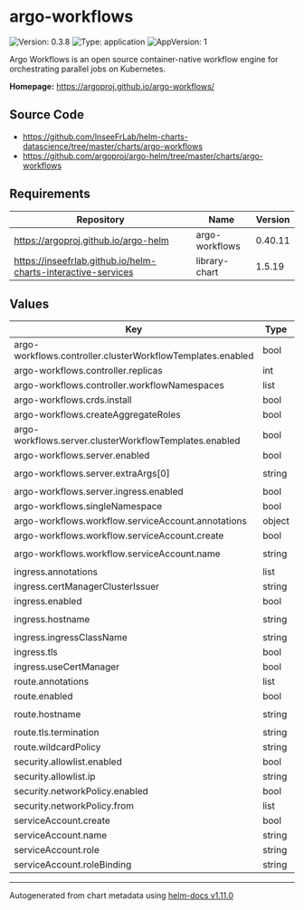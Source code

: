 # argo-workflows

![Version: 0.3.8](https://img.shields.io/badge/Version-0.3.8-informational?style=flat-square) ![Type: application](https://img.shields.io/badge/Type-application-informational?style=flat-square) ![AppVersion: 1](https://img.shields.io/badge/AppVersion-1-informational?style=flat-square)

Argo Workflows is an open source container-native workflow engine for orchestrating parallel jobs on Kubernetes.

**Homepage:** <https://argoproj.github.io/argo-workflows/>

## Source Code

* <https://github.com/InseeFrLab/helm-charts-datascience/tree/master/charts/argo-workflows>
* <https://github.com/argoproj/argo-helm/tree/master/charts/argo-workflows>

## Requirements

| Repository | Name | Version |
|------------|------|---------|
| https://argoproj.github.io/argo-helm | argo-workflows | 0.40.11 |
| https://inseefrlab.github.io/helm-charts-interactive-services | library-chart | 1.5.19 |

## Values

| Key | Type | Default | Description |
|-----|------|---------|-------------|
| argo-workflows.controller.clusterWorkflowTemplates.enabled | bool | `false` |  |
| argo-workflows.controller.replicas | int | `1` |  |
| argo-workflows.controller.workflowNamespaces | list | `[]` |  |
| argo-workflows.crds.install | bool | `false` |  |
| argo-workflows.createAggregateRoles | bool | `false` |  |
| argo-workflows.server.clusterWorkflowTemplates.enabled | bool | `false` |  |
| argo-workflows.server.enabled | bool | `true` |  |
| argo-workflows.server.extraArgs[0] | string | `"--auth-mode=server"` |  |
| argo-workflows.server.ingress.enabled | bool | `false` |  |
| argo-workflows.singleNamespace | bool | `true` |  |
| argo-workflows.workflow.serviceAccount.annotations | object | `{}` |  |
| argo-workflows.workflow.serviceAccount.create | bool | `true` |  |
| argo-workflows.workflow.serviceAccount.name | string | `"argo-workflows"` |  |
| ingress.annotations | list | `[]` |  |
| ingress.certManagerClusterIssuer | string | `""` |  |
| ingress.enabled | bool | `true` |  |
| ingress.hostname | string | `"chart-example.local"` |  |
| ingress.ingressClassName | string | `""` |  |
| ingress.tls | bool | `true` |  |
| ingress.useCertManager | bool | `false` |  |
| route.annotations | list | `[]` |  |
| route.enabled | bool | `false` |  |
| route.hostname | string | `"chart-example.local"` |  |
| route.tls.termination | string | `"edge"` |  |
| route.wildcardPolicy | string | `"None"` |  |
| security.allowlist.enabled | bool | `true` |  |
| security.allowlist.ip | string | `"0.0.0.0/0"` |  |
| security.networkPolicy.enabled | bool | `true` |  |
| security.networkPolicy.from | list | `[]` |  |
| serviceAccount.create | bool | `true` |  |
| serviceAccount.name | string | `"workflow"` |  |
| serviceAccount.role | string | `"workflow"` |  |
| serviceAccount.roleBinding | string | `"workflow"` |  |

----------------------------------------------
Autogenerated from chart metadata using [helm-docs v1.11.0](https://github.com/norwoodj/helm-docs/releases/v1.11.0)
